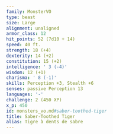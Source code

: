 ```yaml
---
family: MonsterVO
type: beast
size: Large
alignment: unaligned
armor_class: 12
hit_points: 52 (7d10 + 14)
speed: 40 ft.
strength: 18 (+4)
dexterity: 14 (+2)
constitution: 15 (+2)
intelligence: ' 3 (-4)'
wisdom: 12 (+1)
charisma: ' 8 (-1)'
skills: Perception +3, Stealth +6
senses: passive Perception 13
languages: '-'
challenge: 2 (450 XP)
x_p: 450
id: monsters_vo.md#saber-toothed-tiger
title: Saber-Toothed Tiger
alias: Tigre à dents de sabre
---
```


